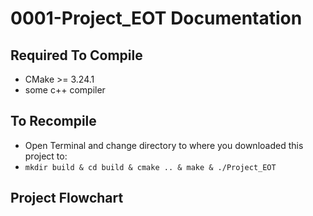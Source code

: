 # 0001-Project_EOT Documentation #

## Required To Compile ##
* CMake >= 3.24.1
* some c++ compiler

## To Recompile ##
* Open Terminal and change directory to where you downloaded this project to:
* `mkdir build & cd build & cmake .. & make & ./Project_EOT`

## Project Flowchart ##
